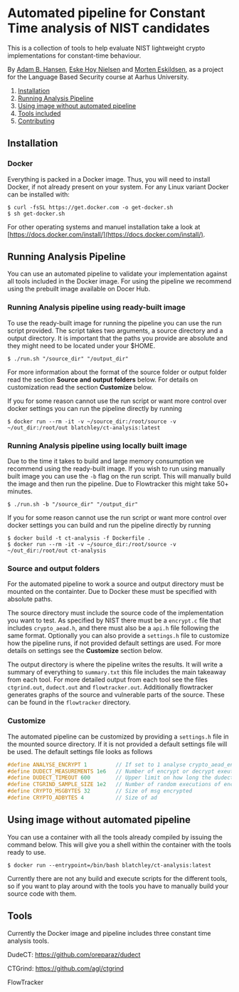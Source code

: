 # Automated pipeline for Constant Time analysis of NIST candidates 
This is a collection of tools to help evaluate NIST lightweight crypto implementations for constant-time behaviour.

By [Adam B. Hansen](https://github.com/blatchley), [Eske Hoy Nielsen](https://github.com/4ever2) and [Morten Eskildsen](https://github.com/eskildsen), as a project for the Language Based Security course at Aarhus University.

1. [Installation](#Installation)
2. [Running Analysis Pipeline](#Running-Analysis-Pipeline)
3. [Using image without automated pipeline](#Using-image-without-automated-pipeline)
4. [Tools included](#Tools)
5. [Contributing](#Contributing)


## Installation
### Docker
Everything is packed in a Docker image. Thus, you will need to install Docker, if not already present on your system. For any Linux variant Docker can be installed with:
```
$ curl -fsSL https://get.docker.com -o get-docker.sh
$ sh get-docker.sh
```

For other operating systems and manuel installation take a look at [https://docs.docker.com/install/](https://docs.docker.com/install/).

## Running Analysis Pipeline
You can use an automated pipeline to validate your implementation against all tools included in the Docker image.
For using the pipeline we recommend using the prebuilt image available on Docer Hub.

### Running Analysis pipeline using ready-built image
To use the ready-built image for running the pipeline you can use the run script provided. The script takes two arguments, a source directory and a output directory. It is important that the paths you provide are absolute and they might need to be located under your $HOME.
```
$ ./run.sh "/source_dir" "/output_dir"
```

For more information about the format of the source folder or output folder read the section **Source and output folders** below.  For details on customization read the section **Customize** below.

If you for some reason cannot use the run script or want more control over docker settings you can run the pipeline directly by running
```
$ docker run --rm -it -v ~/source_dir:/root/source -v ~/out_dir:/root/out blatchley/ct-analysis:latest 
```

### Running Analysis pipeline using locally built image
Due to the time it takes to build and large memory consumption we recommend using the ready-built image. 
If you wish to run using manually built image you can use the `-b` flag on the run script. This will manually build the image and then run the pipeline. Due to Flowtracker this might take 50+ minutes.
```
$ ./run.sh -b "/source_dir" "/output_dir"
```

If you for some reason cannot use the run script or want more control over docker settings you can build and run the pipeline directly by running
```
$ docker build -t ct-analysis -f Dockerfile .
$ docker run --rm -it -v ~/source_dir:/root/source -v ~/out_dir:/root/out ct-analysis
```

### Source and output folders
For the automated pipeline to work a source and output directory must be mounted on the containter. Due to Docker these must be specified with absolute paths. 

The source directory must include the source code of the implementation you want to test. As specified by NIST there must be a `encrypt.c` file that includes `crypto_aead.h`, and there must also be a `api.h` file following the same format. Optionally you can also provide a `settings.h` file to customize how the pipeline runs, if not provided default settings are used. For more details on settings see the **Customize** section below.

The output directory is where the pipeline writes the results. It will write a summary of everything to `summary.txt` this file includes the main takeaway from each tool. For more detailed output from each tool see the files `ctgrind.out`, `dudect.out` and `flowtracker.out`. Additionally flowtracker generates graphs of the source and vulnerable parts of the source. These can be found in the `flowtracker` directory.

### Customize
The automated pipeline can be customized by providing a `settings.h` file in the mounted source directory. If it is not provided a default settings file will be used. The default settings file looks as follows
```c
#define ANALYSE_ENCRYPT 1         // If set to 1 analyse crypto_aead_encrypt funtion otherwise analyse crypto_aead_decrypt
#define DUDECT_MEASUREMENTS 1e6   // Number of encrypt or decrypt exeutions each iteration of dudect
#define DUDECT_TIMEOUT 600        // Upper limit on how long the dudect tool will run
#define CTGRIND_SAMPLE_SIZE 1e2   // Number of random executions of encrypt or decrypt in ctgrind tool
#define CRYPTO_MSGBYTES 32        // Size of msg encrypted
#define CRYPTO_ADBYTES 4          // Size of ad
```

## Using image without automated pipeline
You can use a container with all the tools already compiled by issuing the command below. This will give you a shell within the container with the tools ready to use. 
```
$ docker run --entrypoint=/bin/bash blatchley/ct-analysis:latest  
```
Currently there are not any build and execute scripts for the different tools, so if you want to play around with the tools you have to manually build your source code with them.

## Tools
Currently the Docker image and pipeline includes three constant time analysis tools.

DudeCT: https://github.com/oreparaz/dudect

CTGrind: https://github.com/agl/ctgrind

FlowTracker
